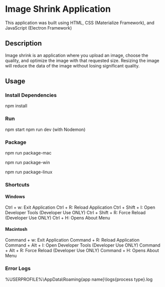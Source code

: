 # Image Shrink Application

This application was built using HTML, CSS (Materialize Framework), and JavaScript (Electron Framework)

## Description

Image shrink is an application where you upload an image, choose the quality, and optimize the image with that requested size. Resizing the image will reduce the data of the image without losing significant quality.

## Usage

### Install Dependencies

npm install

### Run

npm start
npm run dev (with Nodemon)

### Package

npm run package-mac

npm run package-win

npm run package-linux

### Shortcuts

#### Windows

Ctrl + w: Exit Application
Ctrl + R: Reload Application
Ctrl + Shift + I: Open Developer Tools (Developer Use ONLY)
Ctrl + Shift + R: Force Reload (Developer Use ONLY)
Ctrl + H: Opens About Menu

#### Macintosh

Command + w: Exit Application
Command + R: Reload Application
Command + Alt + I: Open Developer Tools (Developer Use ONLY)
Command + Alt + R: Force Reload (Developer Use ONLY)
Command + H: Opens About Menu

### Error Logs

%USERPROFILE%\AppData\Roaming\{app name}\logs\{process type}.log
